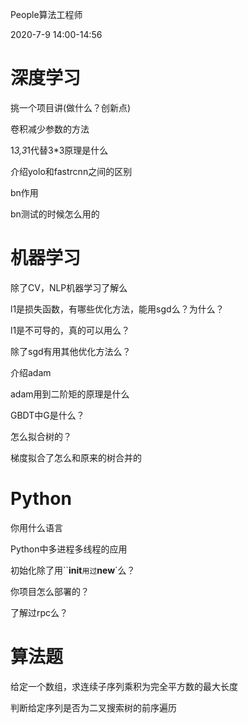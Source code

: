 People算法工程师

2020-7-9 14:00-14:56

# 深度学习
挑一个项目讲(做什么？创新点)

卷积减少参数的方法

1*3,3*1代替3*3原理是什么

介绍yolo和fastrcnn之间的区别

bn作用

bn测试的时候怎么用的

# 机器学习

除了CV，NLP机器学习了解么

l1是损失函数，有哪些优化方法，能用sgd么？为什么？

l1是不可导的，真的可以用么？

除了sgd有用其他优化方法么？

介绍adam

adam用到二阶矩的原理是什么

GBDT中G是什么？

怎么拟合树的？

梯度拟合了怎么和原来的树合并的

# Python

你用什么语言

Python中多进程多线程的应用

初始化除了用``__init__`用过`__new__`么？

你项目怎么部署的？

了解过rpc么？

# 算法题

给定一个数组，求连续子序列乘积为完全平方数的最大长度

判断给定序列是否为二叉搜索树的前序遍历









